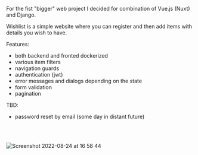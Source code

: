 For the fist "bigger" web project I decided for combination of Vue.js (Nuxt) and Django.

Wishlist is a simple website where you can register and then add items with details you wish to have.

Features: 
- both backend and fronted dockerized
- various item filters
- navigation guards
- authentication (jwt)
- error messages and dialogs depending on the state
- form validation
- pagination

TBD:
- password reset by email (some day in distant future)

<br/>
<br/>


![Screenshot 2022-08-24 at 16 58 44](https://user-images.githubusercontent.com/69076772/186452313-7aeb8270-0e64-4b7e-bab5-81197a9bd3b8.JPG)
